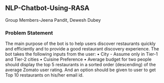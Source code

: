 ## NLP-Chatbot-Using-RASA
Group Members-Jeena Pandit, Dewesh Dubey

### Problem Statement
The main purpose of the bot is to help users discover restaurants quickly and efficiently and to provide a good restaurant discovery experience. 
The bot takes the following inputs from the user:
•	City - Assume only in Tier-1 and Tier-2 cities
•	Cuisine Preference
•	Average budget for two people
should display the top 5 restaurants in a sorted order (descending) of the average Zomato user rating. And an option should be given to user to get Top 10 restaurants on his/her email id.
